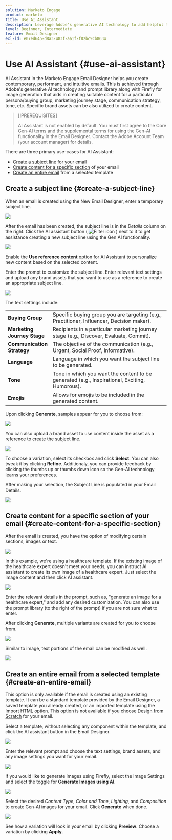 ```yaml
---
solution: Marketo Engage
product: marketo
title: Use AI Assistant
description: Leverage Adobe's generative AI technology to add helpful text and/or images to your emails.
level: Beginner, Intermediate
feature: Email Designer
exl-id: e07ed645-d8a3-483f-aa1f-f82bc9cb8634
---
```

# Use AI Assistant {#use-ai-assistant}

AI Assistant in the Marketo Engage Email Designer helps you create contemporary, performant, and intuitive emails. This is achieved through Adobe's generative AI technology and prompt library along with Firefly for image generation that aids in creating suitable content for a particular persona/buying group, marketing journey stage, communication strategy, tone, etc. Specific brand assets can be also utilized to create content.

>[!PREREQUISITES]
>
>AI Assistant is not enabled by default. You must first agree to the Core Gen-AI terms and the supplemental terms for using the Gen-AI functionality in the Email Designer. Contact the Adobe Account Team (your account manager) for details.

There are three primary use-cases for AI Assistant:

* [Create a subject line](#create-a-subject-line) for your email
* [Create content for a specific section](#create-content-for-a-specific-section) of your email
* [Create an entire email](#create-an-entire-email) from a selected template

## Create a subject line {#create-a-subject-line}

When an email is created using the New Email Designer, enter a temporary subject line.

   ![](assets/use-the-ai-assistant-1.png)

After the email has been created, the subject line is in the _Details_ column on the right. Click the AI assistant button ( ![Filter icon](assets/icon-ai-assistant.png) ) next to it to get assistance creating a new subject line using the Gen AI functionality.

   ![](assets/use-the-ai-assistant-2.png)

Enable the **Use reference content** option for AI Assistant to personalize new content based on the selected content.

Enter the prompt to customize the subject line. Enter relevant text settings and upload any brand assets that you want to use as a reference to create an appropriate subject line.

   ![](assets/use-the-ai-assistant-3.png)

The text settings include:

<table><tbody>
  <tr>
    <td style="width:25%"><b>Buying Group</b></td>
    <td>Specific buying group you are targeting (e.g., Practitioner, Influencer, Decision maker).</td>
  </tr>
  <tr>
    <td style="width:25%"><b>Marketing Journey Stage</b></td>
    <td>Recipients in a particular marketing journey stage (e.g., Discover, Evaluate, Commit).</td>
  </tr>
  <tr>
    <td style="width:25%"><b>Communication Strategy</b></td>
    <td>The objective of the communication (e.g., Urgent, Social Proof, Informative).</td>
  </tr>
  <tr>
    <td style="width:25%"><b>Language</b></td>
    <td>Language in which you want the subject line to be generated.</td>
  </tr>
  <tr>
    <td style="width:25%"><b>Tone</b></td>
    <td>Tone in which you want the content to be generated (e.g., Inspirational, Exciting, Humorous).</td>
  </tr>
  <tr>
    <td style="width:25%"><b>Emojis</b></td>
    <td>Allows for emojis to be included in the generated content.</td>
  </tr>
</tbody>
</table>

Upon clicking **Generate**, samples appear for you to choose from:

   ![](assets/use-the-ai-assistant-4.png)

You can also upload a brand asset to use content inside the asset as a reference to create the subject line.

   ![](assets/use-the-ai-assistant-5.png)

To choose a variation, select its checkbox and click **Select**. You can also tweak it by clicking **Refine**. Additionaly, you can provide feedback by clicking the thumbs up or thumbs down icon so the Gen-AI technology learns your preferences.

After making your selection, the Subject Line is populated in your Email Details.

   ![](assets/use-the-ai-assistant-6.png)

## Create content for a specific section of your email {#create-content-for-a-specific-section}

After the email is created, you have the option of modifying certain sections, images or text.

   ![](assets/use-the-ai-assistant-7.png)

In this example, we're using a healthcare template. If the existing image of the healthcare expert doesn't meet your needs, you can instruct AI assistant to create its own image of a healthcare expert. Just select the image content and then click AI assistant.

   ![](assets/use-the-ai-assistant-8.png)

Enter the relevant details in the prompt, such as, "generate an image for a healthcare expert," and add any desired customization. You can also use the prompt library (to the right of the prompt) if you are not sure what to enter.

After clicking **Generate**, multiple variants are created for you to choose from.

   ![](assets/use-the-ai-assistant-9.png)

Similar to image, text portions of the email can be modified as well.

   ![](assets/use-the-ai-assistant-10.png)

## Create an entire email from a selected template {#create-an-entire-email}

This option is only available if the email is created using an existing template. It can be a standard template provided by the Email Designer, a saved template you already created, or an imported template using the Import HTML option. This option is not available if you choose [Design from Scratch](/help/marketo/product-docs/email-marketing/email-designer/email-authoring.md#design-from-scratch) for your email.

Select a template, without selecting any component within the template, and click the AI assistant button in the Email Designer.

   ![](assets/use-the-ai-assistant-11.png)

Enter the relevant prompt and choose the text settings, brand assets, and any image settings you want for your email.

   ![](assets/use-the-ai-assistant-12.png)

If you would like to generate images using Firefly, select the Image Settings and select the toggle for **Generate Images using AI**.

   ![](assets/use-the-ai-assistant-13.png)

Select the desired _Content Type_, _Color and Tone_, _Lighting_, and _Composition_ to create Gen-AI images for your email. Click **Generate** when done.

   ![](assets/use-the-ai-assistant-14.png)

See how a variation will look in your email by clicking **Preview**. Choose a variation by clicking **Apply**.
